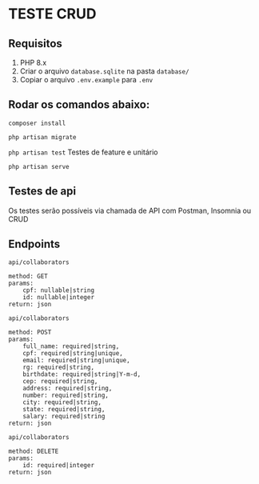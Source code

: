 # TESTE CRUD

## Requisitos

1. PHP 8.x
2. Criar o arquivo `database.sqlite` na pasta `database/`
3. Copiar o arquivo `.env.example` para `.env`

## Rodar os comandos abaixo:

`composer install`

`php artisan migrate`

`php artisan test` Testes de feature e unitário

`php artisan serve`

## Testes de api

Os testes serão possíveis via chamada de API com Postman, Insomnia ou CRUD

## Endpoints

`api/collaborators`

    method: GET
    params: 
        cpf: nullable|string
        id: nullable|integer    
    return: json

`api/collaborators`

    method: POST
    params: 
        full_name: required|string,
        cpf: required|string|unique,    
        email: required|string|unique,    
        rg: required|string,    
        birthdate: required|string|Y-m-d,    
        cep: required|string,    
        address: required|string,    
        number: required|string,    
        city: required|string,    
        state: required|string,    
        salary: required|string    
    return: json

`api/collaborators`

    method: DELETE
    params: 
        id: required|integer    
    return: json
